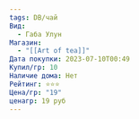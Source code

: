 ```yaml
---
tags: DB/чай
Вид:
  - Габа Улун
Магазин:
  - "[[Art of tea]]"
Дата покупки: 2023-07-10T00:49
Купил/гр: 10
Наличие дома: Нет
Рейтинг: ⭐️⭐️⭐️
Цена/гр: "19"
ценагр: 19 руб
---
```

